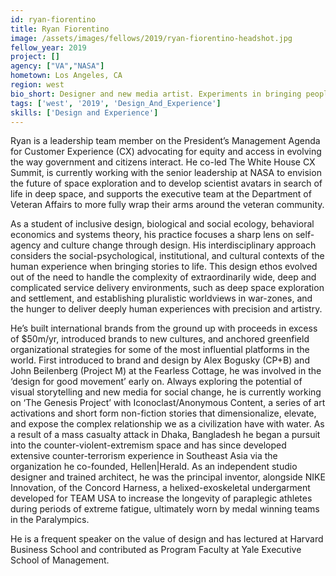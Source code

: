 ```yaml
---
id: ryan-fiorentino
title: Ryan Fiorentino
image: /assets/images/fellows/2019/ryan-fiorentino-headshot.jpg
fellow_year: 2019
project: []
agency: ["VA","NASA"]
hometown: Los Angeles, CA
region: west
bio_short: Designer and new media artist. Experiments in bringing people closer to themselves and the world around them.
tags: ['west', '2019', 'Design_And_Experience']
skills: ['Design and Experience']
---
```


Ryan is a leadership team member on the President’s Management Agenda for Customer Experience (CX) advocating for equity and access in evolving the way government and citizens interact. He co-led The White House CX Summit, is currently working with the senior leadership at NASA to envision the future of space exploration and to develop scientist avatars in search of life in deep space, and supports the executive team at the Department of Veteran Affairs to more fully wrap their arms around the veteran community.

As a student of inclusive design, biological and social ecology, behavioral economics and systems theory, his practice focuses a sharp lens on self-agency and culture change through design.  His interdisciplinary approach considers the social-psychological, institutional, and cultural contexts of the human experience when bringing stories to life. This design ethos evolved out of the need to handle the complexity of extraordinarily wide, deep and complicated service delivery environments, such as deep space exploration and settlement, and establishing pluralistic worldviews in war-zones, and the hunger to deliver deeply human experiences with precision and artistry.

He’s built international brands from the ground up with proceeds in excess of $50m/yr, introduced brands to new cultures, and anchored greenfield organizational strategies for some of the most influential platforms in the world. First introduced to brand and design by Alex Bogusky (CP+B) and John Beilenberg (Project M) at the Fearless Cottage, he was involved in the ‘design for good movement’ early on. Always exploring the potential of visual storytelling and new media for social change, he is currently working on ‘The Genesis Project’ with Iconoclast/Anonymous Content, a series of art activations and short form non-fiction stories that dimensionalize, elevate, and expose the complex relationship we as a civilization have with water. As a result of a mass casualty attack in Dhaka, Bangladesh he began a pursuit into the counter-violent-extremism space and has since developed extensive counter-terrorism experience in Southeast Asia via the organization he co-founded, Hellen&#124;Herald.  As an independent studio designer and trained architect, he was the principal inventor, alongside NIKE Innovation, of the Concord Harness, a helixed-exoskeletal undergarment de­veloped for TEAM USA to increase the longevity of para­plegic athletes during periods of extreme fatigue, ultimately worn by medal winning teams in the Paralympics.

He is a frequent speaker on the value of design and has lectured at Harvard Business School and contributed as Program Faculty at Yale Executive School of Management.
